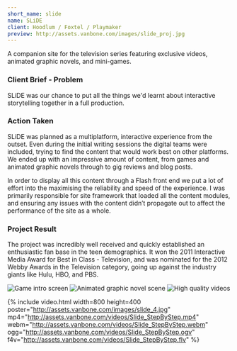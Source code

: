 ```yaml
---
short_name: slide
name: SLiDE
client: Hoodlum / Foxtel / Playmaker
preview: http://assets.vanbone.com/images/slide_proj.jpg
---
```


A companion site for the television series featuring exclusive videos, animated graphic novels, and mini-games.

### Client Brief - Problem

SLiDE was our chance to put all the things we'd learnt about interactive storytelling together in a full production.

### Action Taken

SLiDE was planned as a multiplatform, interactive experience from the outset. Even during the initial writing sessions 
the digital teams were included, trying to find the content that would work best on other platforms. We ended up with 
an impressive amount of content, from games and animated graphic novels through to gig reviews and blog posts.

In order to display all this content through a Flash front end we put a lot of effort into the maximising the 
reliability and speed of the experience. I was primarily responsible for site framework that loaded all the content 
modules, and ensuring any issues with the content didn’t propagate out to affect the performance of the site as a 
whole.

### Project Result

The project was incredibly well received and quickly established an enthusiastic fan base in the teen demographics. It 
won the 2011 Interactive Media Award for Best in Class - Television, and was nominated for the 2012 Webby Awards in the 
Television category, going up against the industry giants like Hulu, HBO, and PBS.

![Game intro screen](http://assets.vanbone.com/images/slide_1.jpg "Game intro screen")
![Animated graphic novel scene](http://assets.vanbone.com/images/slide_3.jpg "Animated graphic novel scene")
![High quality videos](http://assets.vanbone.com/images/slide_2.jpg "High quality videos")

{% include video.html
    width=800 height=400
    poster="http://assets.vanbone.com/images/slide_4.jpg"
    mp4="http://assets.vanbone.com/videos/Slide_StepByStep.mp4"
    webm="http://assets.vanbone.com/videos/Slide_StepByStep.webm"
    ogg="http://assets.vanbone.com/videos/Slide_StepByStep.ogv"
    f4v="http://assets.vanbone.com/videos/Slide_StepByStep.flv"
%}